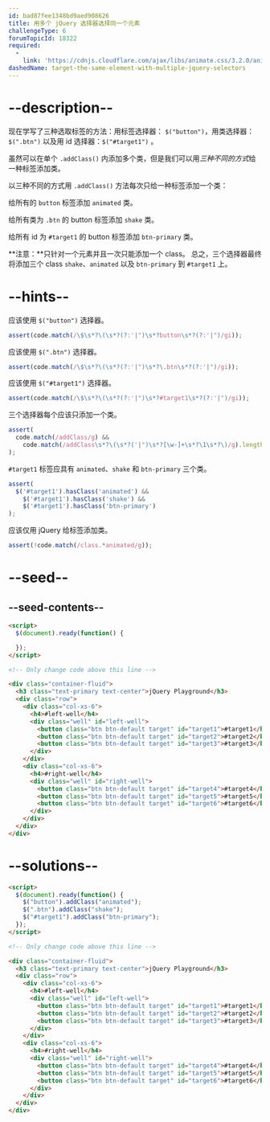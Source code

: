 ```yaml
---
id: bad87fee1348bd9aed908626
title: 用多个 jQuery 选择器选择同一个元素
challengeType: 6
forumTopicId: 18322
required:
  - 
    link: 'https://cdnjs.cloudflare.com/ajax/libs/animate.css/3.2.0/animate.css'
dashedName: target-the-same-element-with-multiple-jquery-selectors
---
```


# --description--

现在学写了三种选取标签的方法：用标签选择器： `$("button")`，用类选择器：`$(".btn")` 以及用 id 选择器：`$("#target1")` 。

虽然可以在单个 `.addClass()` 内添加多个类，但是我们可以用*三种不同的方式*给一种标签添加类。

以三种不同的方式用 `.addClass()` 方法每次只给一种标签添加一个类：

给所有的 `button` 标签添加 `animated` 类。

给所有类为 `.btn` 的 button 标签添加 `shake` 类。

给所有 id 为 `#target1` 的 button 标签添加 `btn-primary` 类。

**注意：**只针对一个元素并且一次只能添加一个 class。 总之，三个选择器最终将添加三个 class `shake`、`animated` 以及 `btn-primary` 到 `#target1` 上。

# --hints--

应该使用 `$("button")` 选择器。

```js
assert(code.match(/\$\s*?\(\s*?(?:'|")\s*?button\s*?(?:'|")/gi));
```

应该使用 `$(".btn")` 选择器。

```js
assert(code.match(/\$\s*?\(\s*?(?:'|")\s*?\.btn\s*?(?:'|")/gi));
```

应该使用 `$("#target1")` 选择器。

```js
assert(code.match(/\$\s*?\(\s*?(?:'|")\s*?#target1\s*?(?:'|")/gi));
```

三个选择器每个应该只添加一个类。

```js
assert(
  code.match(/addClass/g) &&
    code.match(/addClass\s*?\(\s*?('|")\s*?[\w-]+\s*?\1\s*?\)/g).length > 2
);
```

`#target1` 标签应具有 `animated`、`shake` 和 `btn-primary` 三个类。

```js
assert(
  $('#target1').hasClass('animated') &&
    $('#target1').hasClass('shake') &&
    $('#target1').hasClass('btn-primary')
);
```

应该仅用 jQuery 给标签添加类。

```js
assert(!code.match(/class.*animated/g));
```

# --seed--

## --seed-contents--

```html
<script>
  $(document).ready(function() {

  });
</script>

<!-- Only change code above this line -->

<div class="container-fluid">
  <h3 class="text-primary text-center">jQuery Playground</h3>
  <div class="row">
    <div class="col-xs-6">
      <h4>#left-well</h4>
      <div class="well" id="left-well">
        <button class="btn btn-default target" id="target1">#target1</button>
        <button class="btn btn-default target" id="target2">#target2</button>
        <button class="btn btn-default target" id="target3">#target3</button>
      </div>
    </div>
    <div class="col-xs-6">
      <h4>#right-well</h4>
      <div class="well" id="right-well">
        <button class="btn btn-default target" id="target4">#target4</button>
        <button class="btn btn-default target" id="target5">#target5</button>
        <button class="btn btn-default target" id="target6">#target6</button>
      </div>
    </div>
  </div>
</div>
```

# --solutions--

```html
<script>
  $(document).ready(function() {
    $("button").addClass("animated");
    $(".btn").addClass("shake");
    $("#target1").addClass("btn-primary");
  });
</script>

<!-- Only change code above this line -->

<div class="container-fluid">
  <h3 class="text-primary text-center">jQuery Playground</h3>
  <div class="row">
    <div class="col-xs-6">
      <h4>#left-well</h4>
      <div class="well" id="left-well">
        <button class="btn btn-default target" id="target1">#target1</button>
        <button class="btn btn-default target" id="target2">#target2</button>
        <button class="btn btn-default target" id="target3">#target3</button>
      </div>
    </div>
    <div class="col-xs-6">
      <h4>#right-well</h4>
      <div class="well" id="right-well">
        <button class="btn btn-default target" id="target4">#target4</button>
        <button class="btn btn-default target" id="target5">#target5</button>
        <button class="btn btn-default target" id="target6">#target6</button>
      </div>
    </div>
  </div>
</div>
```
